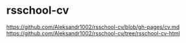 # rsschool-cv
https://github.com/Aleksandr1002/rsschool-cv/blob/gh-pages/cv.md
https://github.com/Aleksandr1002/rsschool-cv/tree/rsschool-cv-html
